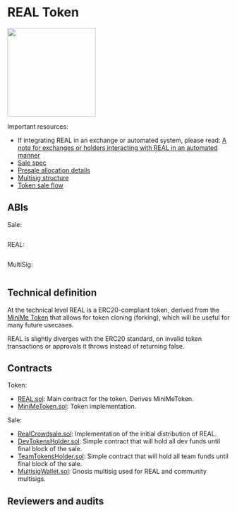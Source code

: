 # REAL Token

<img width="200px" src="assets/logo_real.png"/>

Important resources:
- If integrating REAL in an exchange or automated system, please read: [A note for exchanges or holders interacting with REAL in an automated manner](https://real.markets)
- [Sale spec](SPEC.md)
- [Presale allocation details](/PRESALE.md)
- [Multisig structure](/MULTISIG.md)
- [Token sale flow](/SALE_FLOW.md)

## ABIs

Sale:

```

```


REAL:

```

```

MultiSig:

```

```

## Technical definition

At the technical level REAL is a ERC20-compliant token, derived from the [MiniMe Token](https://github.com/Giveth/minime) that allows for token cloning (forking), which will be useful for many future usecases.

REAL is slightly diverges with the ERC20 standard, on invalid token transactions or approvals it throws instead of returning false.

## Contracts

Token:

- [REAL.sol](/contracts/REALToken/REAL.sol): Main contract for the token. Derives MiniMeToken.
- [MiniMeToken.sol](/contracts/REALToken/MiniMeToken.sol): Token implementation.

Sale:

- [RealCrowdsale.sol](/contracts/REALCrowdsale.sol): Implementation of the initial distribution of REAL.
- [DevTokensHolder.sol](/contracts/DevTokensHolder.sol): Simple contract that will hold all dev funds until final block of the sale.
- [TeamTokensHolder.sol](/contracts/TeamTokensHolder.sol): Simple contract that will hold all team funds until final block of the sale.
- [MultisigWallet.sol](/contracts/MultiSigWallet.sol): Gnosis multisig used for REAL and community multisigs.

## Reviewers and audits
